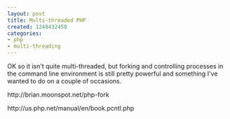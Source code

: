 ```yaml
---
layout: post
title: Multi-threaded PHP
created: 1248432450
categories:
- php
- multi-threading
---
```

<p>
OK so it isn't quite multi-threaded, but forking and controlling processes in the command line environment is still pretty powerful and something I've wanted to do on a couple of occasions. 
</p>
<p>
http://brian.moonspot.net/php-fork
</p>
<p>
http://us.php.net/manual/en/book.pcntl.php
</p>

